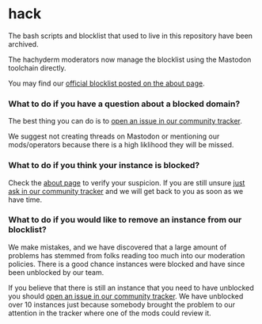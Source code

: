 # hack

The bash scripts and blocklist that used to live in this repository have been archived. 

The hachyderm moderators now manage the blocklist using the Mastodon toolchain directly. 

You may find our [official blocklist posted on the about page](https://hachyderm.io/about).

### What to do if you have a question about a blocked domain?

The best thing you can do is to [open an issue in our community tracker](https://github.com/hachyderm/community/issues).

We suggest not creating threads on Mastodon or mentioning our mods/operators because there is a high liklihood they will be missed.

### What to do if you think your instance is blocked?

Check the [about page](https://hachyderm.io/about) to verify your suspicion. If you are still unsure [just ask in our community tracker](https://github.com/hachyderm/community/issues) and we will get back to you as soon as we have time.

### What to do if you would like to remove an instance from our blocklist?

We make mistakes, and we have discovered that a large amount of problems has stemmed from folks reading too much into our moderation policies.
There is a good chance instances were blocked and have since been unblocked by our team. 

If you believe that there is still an instance that you need to have unblocked you should [open an issue in our community tracker](https://github.com/hachyderm/community/issues). We have unblocked over 10 instances just because somebody brought the problem to our attention in the tracker where one of the mods could review it.
